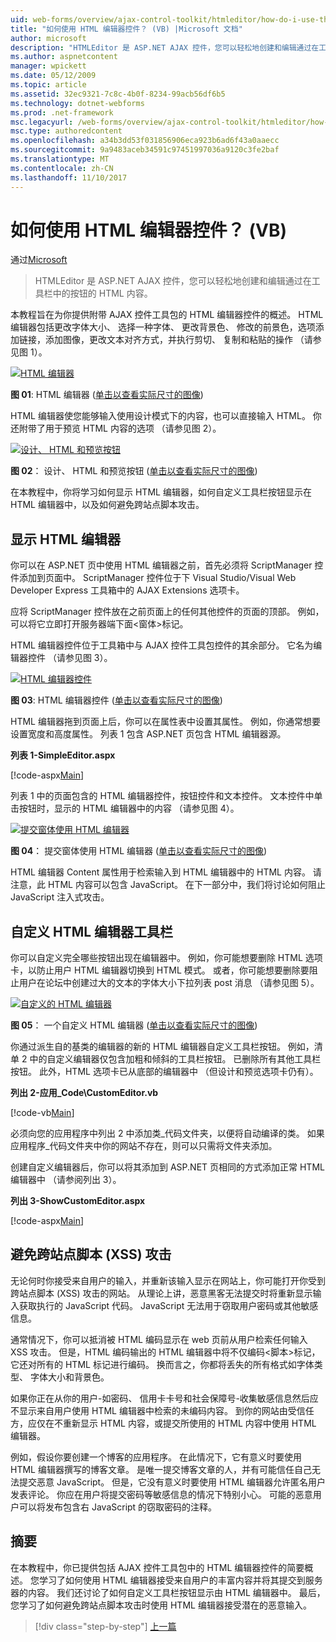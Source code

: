 ```yaml
---
uid: web-forms/overview/ajax-control-toolkit/htmleditor/how-do-i-use-the-html-editor-control-vb
title: "如何使用 HTML 编辑器控件？ (VB) |Microsoft 文档"
author: microsoft
description: "HTMLEditor 是 ASP.NET AJAX 控件，您可以轻松地创建和编辑通过在工具栏中的按钮的 HTML 内容。"
ms.author: aspnetcontent
manager: wpickett
ms.date: 05/12/2009
ms.topic: article
ms.assetid: 32ec9321-7c8c-4b0f-8234-99acb56df6b5
ms.technology: dotnet-webforms
ms.prod: .net-framework
msc.legacyurl: /web-forms/overview/ajax-control-toolkit/htmleditor/how-do-i-use-the-html-editor-control-vb
msc.type: authoredcontent
ms.openlocfilehash: a34b3dd53f031856906eca923b6ad6f43a0aaecc
ms.sourcegitcommit: 9a9483aceb34591c97451997036a9120c3fe2baf
ms.translationtype: MT
ms.contentlocale: zh-CN
ms.lasthandoff: 11/10/2017
---
```

<a name="how-do-i-use-the-html-editor-control-vb"></a>如何使用 HTML 编辑器控件？ (VB)
====================
通过[Microsoft](https://github.com/microsoft)

> HTMLEditor 是 ASP.NET AJAX 控件，您可以轻松地创建和编辑通过在工具栏中的按钮的 HTML 内容。


本教程旨在为你提供附带 AJAX 控件工具包的 HTML 编辑器控件的概述。 HTML 编辑器包括更改字体大小、 选择一种字体、 更改背景色、 修改的前景色，选项添加链接，添加图像，更改文本对齐方式，并执行剪切、 复制和粘贴的操作 （请参见图 1）。


[![HTML 编辑器](how-do-i-use-the-html-editor-control-vb/_static/image1.jpg)](how-do-i-use-the-html-editor-control-vb/_static/image1.png)

**图 01**: HTML 编辑器 ([单击以查看实际尺寸的图像](how-do-i-use-the-html-editor-control-vb/_static/image2.png))


HTML 编辑器使您能够输入使用设计模式下的内容，也可以直接输入 HTML。 你还附带了用于预览 HTML 内容的选项 （请参见图 2）。


[![设计、 HTML 和预览按钮](how-do-i-use-the-html-editor-control-vb/_static/image2.jpg)](how-do-i-use-the-html-editor-control-vb/_static/image3.png)

**图 02**： 设计、 HTML 和预览按钮 ([单击以查看实际尺寸的图像](how-do-i-use-the-html-editor-control-vb/_static/image4.png))


在本教程中，你将学习如何显示 HTML 编辑器，如何自定义工具栏按钮显示在 HTML 编辑器中，以及如何避免跨站点脚本攻击。

## <a name="displaying-the-html-editor"></a>显示 HTML 编辑器

你可以在 ASP.NET 页中使用 HTML 编辑器之前，首先必须将 ScriptManager 控件添加到页面中。 ScriptManager 控件位于下 Visual Studio/Visual Web Developer Express 工具箱中的 AJAX Extensions 选项卡。

应将 ScriptManager 控件放在之前页面上的任何其他控件的页面的顶部。 例如，可以将它立即打开服务器端下面&lt;窗体&gt;标记。

HTML 编辑器控件位于工具箱中与 AJAX 控件工具包控件的其余部分。 它名为编辑器控件 （请参见图 3）。


[![HTML 编辑器控件](how-do-i-use-the-html-editor-control-vb/_static/image3.jpg)](how-do-i-use-the-html-editor-control-vb/_static/image5.png)

**图 03**: HTML 编辑器控件 ([单击以查看实际尺寸的图像](how-do-i-use-the-html-editor-control-vb/_static/image6.png))


HTML 编辑器拖到页面上后，你可以在属性表中设置其属性。 例如，你通常想要设置宽度和高度属性。 列表 1 包含 ASP.NET 页包含 HTML 编辑器源。

**列表 1-SimpleEditor.aspx**

[!code-aspx[Main](how-do-i-use-the-html-editor-control-vb/samples/sample1.aspx)]

列表 1 中的页面包含的 HTML 编辑器控件，按钮控件和文本控件。 文本控件中单击按钮时，显示的 HTML 编辑器中的内容 （请参见图 4）。


[![提交窗体使用 HTML 编辑器](how-do-i-use-the-html-editor-control-vb/_static/image4.jpg)](how-do-i-use-the-html-editor-control-vb/_static/image7.png)

**图 04**： 提交窗体使用 HTML 编辑器 ([单击以查看实际尺寸的图像](how-do-i-use-the-html-editor-control-vb/_static/image8.png))


HTML 编辑器 Content 属性用于检索输入到 HTML 编辑器中的 HTML 内容。 请注意，此 HTML 内容可以包含 JavaScript。 在下一部分中，我们将讨论如何阻止 JavaScript 注入式攻击。

## <a name="customizing-the-html-editor-toolbar"></a>自定义 HTML 编辑器工具栏

你可以自定义完全哪些按钮出现在编辑器中。 例如，你可能想要删除 HTML 选项卡，以防止用户 HTML 编辑器切换到 HTML 模式。 或者，你可能想要删除要阻止用户在论坛中创建过大的文本的字体大小下拉列表 post 消息 （请参见图 5）。


[![自定义的 HTML 编辑器](how-do-i-use-the-html-editor-control-vb/_static/image5.jpg)](how-do-i-use-the-html-editor-control-vb/_static/image9.png)

**图 05**： 一个自定义 HTML 编辑器 ([单击以查看实际尺寸的图像](how-do-i-use-the-html-editor-control-vb/_static/image10.png))


你通过派生自的基类的编辑器的新的 HTML 编辑器自定义工具栏按钮。 例如，清单 2 中的自定义编辑器仅包含加粗和倾斜的工具栏按钮。 已删除所有其他工具栏按钮。 此外，HTML 选项卡已从底部的编辑器中 （但设计和预览选项卡仍有）。

**列出 2-应用\_Code\CustomEditor.vb**

[!code-vb[Main](how-do-i-use-the-html-editor-control-vb/samples/sample2.vb)]

必须向您的应用程序中列出 2 中添加类\_代码文件夹，以便将自动编译的类。 如果应用程序\_代码文件夹中你的网站不存在，则可以只需将文件夹添加。

创建自定义编辑器后，你可以将其添加到 ASP.NET 页相同的方式添加正常 HTML 编辑器中 （请参阅列出 3）。

**列出 3-ShowCustomEditor.aspx**

[!code-aspx[Main](how-do-i-use-the-html-editor-control-vb/samples/sample3.aspx)]

## <a name="avoiding-cross-site-scripting-xss-attacks"></a>避免跨站点脚本 (XSS) 攻击

无论何时你接受来自用户的输入，并重新该输入显示在网站上，你可能打开你受到跨站点脚本 (XSS) 攻击的网站。 从理论上讲，恶意黑客无法提交时将重新显示输入获取执行的 JavaScript 代码。 JavaScript 无法用于窃取用户密码或其他敏感信息。

通常情况下，你可以抵消被 HTML 编码显示在 web 页前从用户检索任何输入 XSS 攻击。 但是，HTML 编码输出的 HTML 编辑器中将不仅编码&lt;脚本&gt;标记，它还对所有的 HTML 标记进行编码。 换而言之，你都将丢失的所有格式如字体类型、 字体大小和背景色。

如果你正在从你的用户-如密码、 信用卡卡号和社会保障号-收集敏感信息然后应不显示来自用户使用 HTML 编辑器中检索的未编码内容。 到你的网站由受信任方，应仅在不重新显示 HTML 内容，或提交所使用的 HTML 内容中使用 HTML 编辑器。

例如，假设你要创建一个博客的应用程序。 在此情况下，它有意义时要使用 HTML 编辑器撰写的博客文章。 是唯一提交博客文章的人，并有可能信任自己无法提交恶意 JavaScript。 但是，它没有意义时要使用 HTML 编辑器允许匿名用户发表评论。 你应在用户将提交密码等敏感信息的情况下特别小心。 可能的恶意用户可以将发布包含右 JavaScript 的窃取密码的注释。

## <a name="summary"></a>摘要

在本教程中，你已提供包括 AJAX 控件工具包中的 HTML 编辑器控件的简要概述。 您学习了如何使用 HTML 编辑器接受来自用户的丰富内容并将其提交到服务器的内容。 我们还讨论了如何自定义工具栏按钮显示由 HTML 编辑器中。 最后，您学习了如何避免跨站点脚本攻击时使用 HTML 编辑器接受潜在的恶意输入。

>[!div class="step-by-step"]
[上一篇](how-do-i-use-the-html-editor-control-cs.md)
